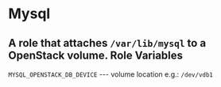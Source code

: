 Mysql
=====

A role that attaches ``/var/lib/mysql`` to a OpenStack volume.
Role Variables
--------------

``MYSQL_OPENSTACK_DB_DEVICE`` --- volume location e.g.: ``/dev/vdb1``

